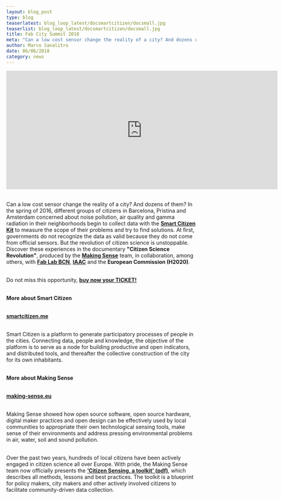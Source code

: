 ```yaml
---
layout: blog_post
type: blog
teaserlatest: blog_loop_latest/docsmartcitizen/docsmall.jpg
teaserlist: blog_loop_latest/docsmartcitizen/docsmall.jpg
title: Fab City Summit 2018
meta: "Can a low cost sensor change the reality of a city? And dozens of them? Making Sense team is proud to present you the documentary Citizen Science Revolution, nobody can stop the Citizen Science Revolution."
author: Marco Sanalitro
date: 06/06/2018 
category: news
---
```


<iframe width="720" height="315" src="https://www.youtube.com/embed/RvpHm3oaJkk" frameborder="0" allow="autoplay; encrypted-media" allowfullscreen></iframe>
<br><br>

Can a low cost sensor change the reality of a city? And dozens of them? In the spring of 2016, different groups of citizens in Barcelona, Pristina and Amsterdam concerned about noise pollution, air quality and gamma radiation in their neighborhoods begin to collect data with the <strong><a href="https://smartcitizen.me/">Smart Citizen Kit</a></strong> to measure the scope of their problems and try to find solutions. At first, governments do not recognize the data as valid because they do not come from official sensors. But the revolution of citizen science is unstoppable. Discover these experiences in the documentary <strong>"Citizen Science Revolution"</strong>, produced by the <strong><a href="http://making-sense.eu/">Making Sense</a></strong> team, in collaboration, among others, with <strong><a href="https://fablabbcn.org/index.html">Fab Lab BCN</a></strong>, <strong><a href="https://iaac.net/">IAAC</a></strong> and the <strong>European Commission (H2020)</strong>.<br><br>

Do not miss this opportunity, <strong><a href="https://screen.ly/evento/525/citizen-science-revolution-cinemes-girona/">buy now your TICKET!</a></strong> <br><br>

<strong>More about Smart Citizen</strong><br><br>

<strong><a href="https://smartcitizen.me/">smartcitizen.me</a></strong> <br><br>

Smart Citizen is a platform to generate participatory processes of people in the cities. Connecting data, people and knowledge, the objective of the platform is to serve as a node for building productive and open indicators, and distributed tools, and thereafter the collective construction of the city for its own inhabitants.<br><br>

<strong>More about Making Sense</strong><br><br>

<strong><a href="http://making-sense.eu/">making-sense.eu</a></strong> <br><br>

Making Sense showed how open source software, open source hardware, digital maker practices and open design can be effectively used by local communities to appropriate their own technological sensing tools, make sense of their environments and address pressing environmental problems in air, water, soil and sound pollution.<br><br>

Over the past two years, hundreds of local citizens have been actively engaged in citizen science all over Europe. With pride, the Making Sense team now officially presents the <strong><a href="http://making-sense.eu/publication_categories/toolkit/">‘Citizen Sensing, a toolkit’ (pdf)</a></strong>, which describes all methods, lessons and best practices. The toolkit is a blueprint for policy makers, city makers and other actively involved citizens to facilitate community-driven data collection.







